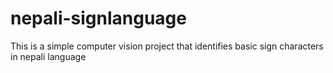 # nepali-signlanguage
This is a simple computer vision project that identifies basic sign characters in nepali language
